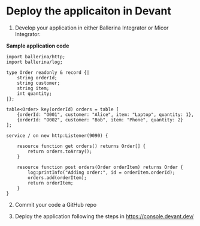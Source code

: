# Deploy the applicaiton in Devant

1. Develop your application in either Ballerina Integrator or Micor Integrator.

**Sample application code**

```ballerina
import ballerina/http;
import ballerina/log;

type Order readonly & record {| 
    string orderId;
    string customer;
    string item;
    int quantity;
|};

table<Order> key(orderId) orders = table [
    {orderId: "O001", customer: "Alice", item: "Laptop", quantity: 1},
    {orderId: "O002", customer: "Bob", item: "Phone", quantity: 2}
];

service / on new http:Listener(9090) {

    resource function get orders() returns Order[] {
        return orders.toArray();
    }

    resource function post orders(Order orderItem) returns Order {
        log:printInfo("Adding order:", id = orderItem.orderId);
        orders.add(orderItem);
        return orderItem;
    }
}
```


2. Commit your code a GitHub repo

3. Deploy the application following the steps in https://console.devant.dev/
